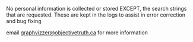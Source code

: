 No personal information is collected or stored EXCEPT, the search strings that are requested.
These are kept in the logs to assist in error correction and bug fixing

email graphvizzer@objectivetruth.ca for more information
